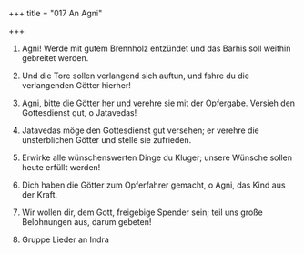 +++
title = "017 An Agni"

+++


1.	Agni! Werde mit gutem Brennholz entzündet und das Barhis soll weithin gebreitet werden.
2.	Und die Tore sollen verlangend sich auftun, und fahre du die verlangenden Götter hierher!
3.	Agni, bitte die Götter her und verehre sie mit der Opfergabe. Versieh den Gottesdienst gut, o Jatavedas!
4.	Jatavedas möge den Gottesdienst gut versehen; er verehre die unsterblichen Götter und stelle sie zufrieden.
5.	Erwirke alle wünschenswerten Dinge du Kluger; unsere Wünsche sollen heute erfüllt werden!
6.	Dich haben die Götter zum Opferfahrer gemacht, o Agni, das Kind aus der Kraft.
7.	Wir wollen dir, dem Gott, freigebige Spender sein; teil uns große Belohnungen aus, darum gebeten!







2. Gruppe        Lieder an Indra

